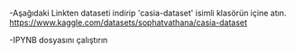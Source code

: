 -Aşağıdaki Linkten dataseti indirip 'casia-dataset' isimli klasörün içine atın.
https://www.kaggle.com/datasets/sophatvathana/casia-dataset

-IPYNB dosyasını çalıştırın
